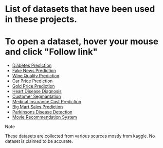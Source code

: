 # List of datasets that have been used in these projects.

# To open a dataset, hover your mouse and click "Follow link"

- [Diabetes Prediction](https://drive.google.com/file/d/1V3w1SuRmYbURCdhSRPdFkAdPdeezR_X0/view?usp=sharing)
- [Fake News Prediction](https://drive.google.com/file/d/1ps_nI73hxCcuGwkaK8dO4V3tRGcJj5_6/view?usp=sharing)
- [Wine Quality Prediction](https://drive.google.com/file/d/1Y6_siTnjHoBGG6BhSIf7GpCkSLEZ6IHL/view?usp=sharing)
- [Car Price Prediction](https://drive.google.com/file/d/130mqLrDJV-Q3-xgxUhAHGxZLse5jcv-e/view?usp=sharing)
- [Gold Price Prediction](https://drive.google.com/file/d/1ADPTsWGvbHcAr-av35ZpCpl_N8zMSjh3/view?usp=sharing)
- [Heart Disease Diagnosis](https://drive.google.com/file/d/19vxKBYDoOgZjVtz7UZaQn0fxoXF6UBDj/view?usp=sharing)
- [Customer Segmantation](https://drive.google.com/file/d/17APzqEl4kAlsoA8tvLUD9axW2sWLsxc9/view?usp=sharing)
- [Medical Insurance Cost Prediction](https://drive.google.com/file/d/1hKbUxWqKkr3WKcHHX5NAjR1RehExOpCl/view?usp=sharing)
- [Big Mart Sales Prediction](https://drive.google.com/drive/folders/1xH5aIwgRMSBUfMrhLTqKPLXSMl4YHO8N?usp=sharing)
- [Parkinsons Disease Detection](https://drive.google.com/file/d/1KmEb29xxd_R3TakxUNQARAaoiM5dgZ4Y/view?usp=sharing)
- [Movie Recommendation System](https://drive.google.com/file/d/10Sl7Eil46X4ugk1FI270PFzIyViNCDtx/view?usp=sharing)

> [!NOTE]
> These datasets are collected from various sources mostly from kaggle.
> No dataset is claimed to be accurate.
